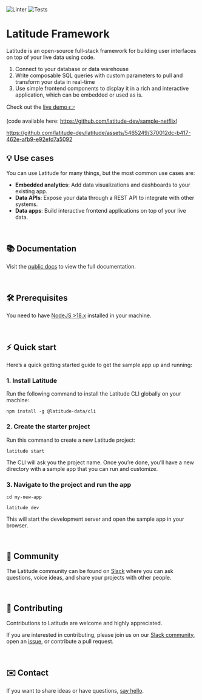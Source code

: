 ![Linter](https://github.com/latitude-dev/latitude/actions/workflows/linter.yml/badge.svg)
![Tests](https://github.com/latitude-dev/latitude/actions/workflows/test.yml/badge.svg)

# Latitude Framework

Latitude is an open-source full-stack framework for building user interfaces on top of your live data using code.

1. Connect to your database or data warehouse
2. Write composable SQL queries with custom parameters to pull and transform your data in real-time
3. Use simple frontend components to display it in a rich and interactive application, which can be embedded or used as is.

Check out the [live demo 👉](https://netflix-sample.fly.dev/)

(code available here: https://github.com/latitude-dev/sample-netflix)

https://github.com/latitude-dev/latitude/assets/5465249/370012dc-b417-462e-afb9-e92efd7a5092

## 💡 Use cases

You can use Latitude for many things, but the most common use cases are:

- **Embedded analytics**: Add data visualizations and dashboards to your existing app.
- **Data APIs**: Expose your data through a REST API to integrate with other systems.
- **Data apps**: Build interactive frontend applications on top of your live data.

<br />

## 📚 Documentation

Visit the [public docs](https://docs.latitude.so/) to view the full documentation.

<br />

## 🛠️ Prerequisites

You need to have [NodeJS >18.x](https://nodejs.org/en) installed in your
machine.

<br />

## ⚡ Quick start

Here’s a quick getting started guide to get the sample app up and running:

### 1. Install Latitude

Run the following command to install the Latitude CLI globally on your machine:

`npm install -g @latitude-data/cli`

### 2. Create the starter project

Run this command to create a new Latitude project:

`latitude start`

The CLI will ask you the project name. Once you’re done, you’ll have a new
directory with a sample app that you can run and customize.

### 3. Navigate to the project and run the app

`cd my-new-app`

`latitude dev`

This will start the development server and open the sample app in your browser.

<br />

## 👥 Community

The Latitude community can be found on
[Slack](https://trylatitude.slack.com/join/shared_invite/zt-17dyj4elt-rwM~h2OorAA3NtgmibhnLA#/shared-invite/email)
where you can ask questions, voice ideas, and share your projects with other
people.

<br />

## 🤝 Contributing

Contributions to Latitude are welcome and highly appreciated.

If you are interested in contributing, please join us on our [Slack
community](https://trylatitude.slack.com/join/shared_invite/zt-17dyj4elt-rwM~h2OorAA3NtgmibhnLA#/shared-invite/email),
open an [issue](https://github.com/evidence-dev/evidence/issues/new), or
contribute a pull request.

<br />

## ✉️ Contact

If you want to share ideas or have questions, [say
hello](https://www.notion.so/4086e35ef7c14a6da14c1c9ce1c6be32?pvs=21).
